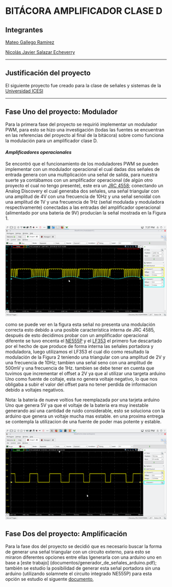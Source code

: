 # BITÁCORA AMPLIFICADOR CLASE D

## Integrantes

[Mateo Gallego Ramirez](https://github.com/kiiwii1999)

[Nicolás Javier Salazar Echeverry](https://github.com/njse22)

--------------------------------------------------------------------------
## Justificación del proyecto

El siguiente proyecto fue creado para la clase de señales y sistemas de la [Universidad ICESI](https://www.icesi.edu.co/)

__________________________________________________________________________________________________________________________

## Fase Uno del proyecto: Modulador

Para la primera fase del proyecto se requirió implementar un modulador PWM, para esto se hizo una investigación (todas las fuentes se encuentran 
en las referencias del proyecto al final de la bitácora) sobre como funciona la modulación para un amplificador clase D. 

 #### *Amplificadores operacionales* 
Se encontró que el funcionamiento de los moduladores PWM se pueden implementar con un modulador operacional el cual 
dadas dos señales de entrada 
genera con una multiplicación una señal de salida, para nuestra suerte ya contábamos con un amplificador operacional 
(de algún otro proyecto el 
cual no tengo presente), este era un [JRC 4558](documentos/jrc4558.pdf); conectando un Analog Discovery el cual generaba dos señales, una señal 
triangular con una amplitud
de 4V con una frecuencia de 10Hz y una señal senoidal con una amplitud de 1V y una frecuencia de 1Hz (señal modulada y 
moduladora respectivamente)
conectadas a las entradas del amplificador operacional (alimentado por una bateria de 9V) producían la señal mostrada en la Figura 1.

![Figura 1.Modulación con el JRC 4558](imagenes/moduladorJRC.png)

como se puede ver en la figura esta señal no presenta una modulación correcta esto debido a una posible característica 
interna de JRC 4585, después de esto decidimos probar con un amplificador operacional diferente se tuvo encenta el 
[NE555P](documentos/NE555.pdf) y el [LF353](documentos/LF353.pdf) el primero fue descartado por el hecho de que produce de forma interna
las señales portadora y moduladora, luego utilizamos el LF353 el cual dio como resultado la modulación de la Figura 2 teniendo una triangular con 
una amplitud de 2V y una frecuencia de 10Hz; tambien una señal seno con una amplitud de 500mV y una frecuencia de 1Hz. tambien se debe tener en
cuenta que tuvimos que incrementar el offset a 2V ya que al utilizar una targeta arduino Uno como fuente de coltaje, esta no genera voltaje negativo, 
lo que nos obligaba a subir el valor del offset para no tener perdida de informacion debido a voltajes negativos. 

Nota: la bateria de nueve voltios fue reemplazada por una tarjeta arduino Uno que genera 5V ya que el voltaje de la bateria era muy inestable generando
así una cantidad de ruido considerable, esto se soluciona con la arduino que genera un voltaje mucha mas estable. en una proxima entrega se contempla la
utilizacion de una fuente de poder mas potente y estable.

![Figura 2. Modulación con el LF353](imagenes/modulacion.png)


## Fase Dos del proyecto: Amplificación 

Para la fase dos del proyecto se decidió que es necesario buscar la forma de generar una señal triangular con un circuito
externo, para esto se miraron diferentes opciones entre ellas lgenerarla con una arduino uno en base a [este trabajo]
(documentos/generador_de_señales_arduino.pdf); también se estudio la posibilidad de generar esta señal portadora sin una arduino
(utilizando solamnete el circuito integrado NE555P) para esta opción se estudio el siguente [documento](documentos/Generador_Triangular_con_555.pdf),







